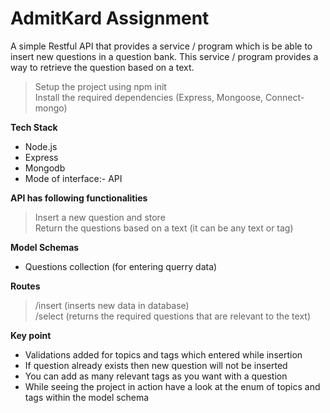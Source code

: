 # AdmitKard Assignment
A simple Restful API that provides a service / program which is be able to insert new questions in a question bank. This service / program  provides a way to retrieve the question based on a text.
 

> Setup the project using npm init<br />
> Install the required dependencies (Express, Mongoose, Connect-mongo)


**Tech Stack**
- Node.js<br />
- Express <br/>
- Mongodb <br/>
- Mode of interface:- API

**API has following functionalities**

> Insert a new question and store<br />
> Return the questions based on a text (it can be any text or tag) <br />

**Model Schemas**

- Questions collection (for entering querry data)

**Routes**

> /insert (inserts new data in database)<br />
> /select (returns the required questions that are relevant to the text)<br />

**Key point**
- Validations added for topics and tags which entered while insertion<br />
- If question already exists then new question will not be inserted <br />
- You can add as many relevant tags as you want with a question<br/>
- While seeing the project in action have a look at the enum of topics and tags within the model schema<br/>





